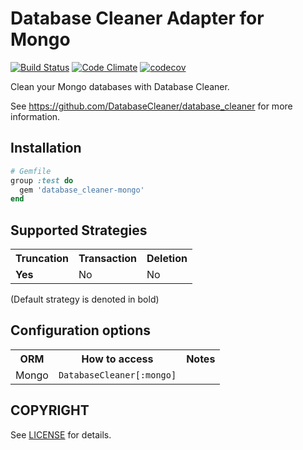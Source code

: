 # Database Cleaner Adapter for Mongo

[![Build Status](https://travis-ci.org/DatabaseCleaner/database_cleaner-mongo.svg?branch=master)](https://travis-ci.org/DatabaseCleaner/database_cleaner-mongo)
[![Code Climate](https://codeclimate.com/github/DatabaseCleaner/database_cleaner-mongo/badges/gpa.svg)](https://codeclimate.com/github/DatabaseCleaner/database_cleaner-mongo)
[![codecov](https://codecov.io/gh/DatabaseCleaner/database_cleaner-mongo/branch/master/graph/badge.svg)](https://codecov.io/gh/DatabaseCleaner/database_cleaner-mongo)

Clean your Mongo databases with Database Cleaner.

See https://github.com/DatabaseCleaner/database_cleaner for more information.

## Installation

```ruby
# Gemfile
group :test do
  gem 'database_cleaner-mongo'
end
```

## Supported Strategies

<table>
  <tbody>
    <tr>
      <th>Truncation</th>
      <th>Transaction</th>
      <th>Deletion</th>
    </tr>
    <tr>
      <td> <b>Yes</b></td>
      <td> No</td>
      <td> No</td>
    </tr>
  </tbody>
</table>

(Default strategy is denoted in bold)

## Configuration options

<table>
  <tbody>
    <tr>
      <th>ORM</th>
      <th>How to access</th>
      <th>Notes</th>
    </tr>
    <tr>
      <td> Mongo</td>
      <td> <code>DatabaseCleaner[:mongo]</code></td>
      <td> </td>
    </tr>
  </tbody>
</table>

## COPYRIGHT

See [LICENSE](LICENSE) for details.
